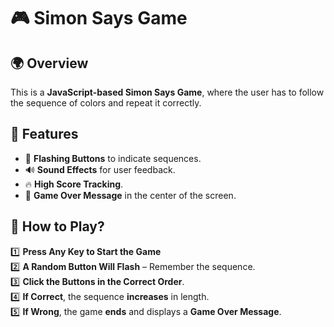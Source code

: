 # 🎮 Simon Says Game

## 🌍 Overview
This is a **JavaScript-based Simon Says Game**, where the user has to follow the sequence of colors and repeat it correctly.


## 🚀 Features
- 🎨 **Flashing Buttons** to indicate sequences.
- 🔊 **Sound Effects** for user feedback.
- 🔥 **High Score Tracking**.
- 🎯 **Game Over Message** in the center of the screen.

## 📜 How to Play?
1️⃣ **Press Any Key to Start the Game**  
2️⃣ **A Random Button Will Flash** – Remember the sequence.  
3️⃣ **Click the Buttons in the Correct Order**.  
4️⃣ **If Correct**, the sequence **increases** in length.  
5️⃣ **If Wrong**, the game **ends** and displays a **Game Over Message**.
